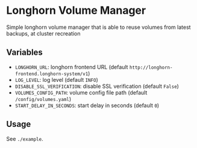 # Longhorn Volume Manager

Simple longhorn volume manager that is able to reuse volumes from latest backups, at cluster recreation

## Variables

- `LONGHORN_URL`: longhorn frontend URL (default `http://longhorn-frontend.longhorn-system/v1`)
- `LOG_LEVEL`: log level (default `INFO`)
- `DISABLE_SSL_VERIFICATION`: disable SSL verification (default `False`)
- `VOLUMES_CONFIG_PATH`: volume config file path (default `/config/volumes.yaml`)
- `START_DELAY_IN_SECONDS`: start delay in seconds (default `0`)

## Usage

See `./example`.
